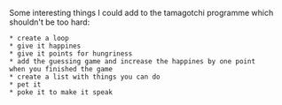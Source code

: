 Some interesting things I could add to the
tamagotchi programme which shouldn't be too hard:

    * create a loop
    * give it happines
    * give it points for hungriness
    * add the guessing game and increase the happines by one point
    when you finished the game
    * create a list with things you can do
    * pet it
    * poke it to make it speak
